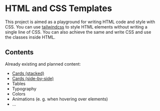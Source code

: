 # HTML and CSS Templates

This project is aimed as a playground for writing HTML code and style with CSS.
You can use [tailwindcss](https://tailwindcss.com/) to style HTML elements without writing a single line of CSS.
You can also achieve the same and write CSS and use the classes inside HTML.

## Contents

Already existing and planned content:

- [Cards (stacked)](cards-col/index.html)
- [Cards (side-by-side)](cards-row/index.html)
- Tables
- Typography
- Colors
- Animations (e. g. when hovering over elements)
- ...

